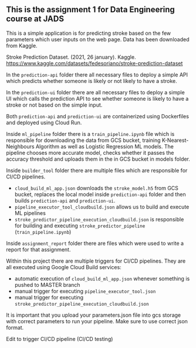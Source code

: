 ## This is the assignment 1 for Data Engineering course at JADS ##
This is a simple application is for predicting stroke based on the few parameters which user inputs on the web page. Data has been downloaded from Kaggle.

Stroke Prediction Dataset. (2021, 26 january). Kaggle. https://www.kaggle.com/datasets/fedesoriano/stroke-prediction-dataset

In the `prediction-api` folder there all necessary files to deploy a simple API which predicts whether someone is likely or not likely to have a stroke.

In the `prediction-ui` folder there are all necessary files to deploy a simple UI which calls the prediction API to see whether someone is likely to have a stroke or not based on the simple input.  

Both `prediction-api` and `prediction-ui` are containerized using Dockerfiles and deployed using Cloud Run.

Inside `ml_pipeline` folder there is a `train_pipeline.ipynb` file which is responsible for downloading the data from GCS bucket, training K-Nearest-Neighbours Algorithm as well as Logistic Regression ML models.
The pipeline chooses more accurate model, checks whether it passes the accuracy threshold and uploads them in the in GCS bucket in models folder.

Inside `builder_tool` folder there are multiple files which are responsible for CI/CD pipelines.
- `cloud_build_ml_app.json` downloads the `stroke_model.h5` from GCS bucket, replaces the local model inside `prediction-api` folder and then builds `prediction-api` and `prediction-ui`.
- `pipeline_executor_tool_cloudbuild.json` allows us to build and execute ML pipelines
- `stroke_predictor_pipeline_execution_cloudbuild.json` is responsible for building and executing `stroke_predictor_pipeline` (`train_pipeline.ipynb`)

Inside `assignment_report` folder there are files which were used to write a report for that assignment.

Within this project there are multiple triggers for CI/CD pipelines. They are all executed using Google Cloud Build services:
- automatic execution of `cloud_build_ml_app.json` whenever something is pushed to MASTER branch
- manual trigger for executing `pipeline_executor_tool.json`
- manual trigger for executing `stroke_predictor_pipeline_execution_cloudbuild.json`

It is important that you upload your parameters.json file into gcs storage with correct parameters to run your pipeline. Make sure to use correct json format.

Edit to trigger CI/CD pipeline (CI/CD testing)
